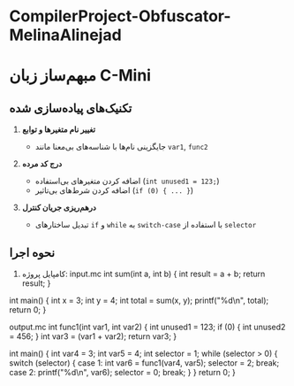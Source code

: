 # CompilerProject-Obfuscator-MelinaAlinejad
# مبهم‌ساز زبان C-Mini

## تکنیک‌های پیاده‌سازی شده
1. **تغییر نام متغیرها و توابع**  
   - جایگزینی نام‌ها با شناسه‌های بی‌معنا مانند `var1`, `func2`

2. **درج کد مرده**  
   - اضافه کردن متغیرهای بی‌استفاده (`int unused1 = 123;`)
   - اضافه کردن شرط‌های بی‌تاثیر (`if (0) { ... }`)

3. **درهم‌ریزی جریان کنترل**  
   - تبدیل ساختارهای `if` و `while` به `switch-case` با استفاده از `selector`

## نحوه اجرا
1. کامپایل پروژه:
input.mc
   int sum(int a, int b) {
    int result = a + b;
    return result;
}

int main() {
    int x = 3;
    int y = 4;
    int total = sum(x, y);
    printf("%d\n", total);
    return 0;
}

output.mc
int func1(int var1, int var2) {
    int unused1 = 123;
    if (0) { int unused2 = 456; }
    int var3 = (var1 + var2);
    return var3;
}

int main() {
    int var4 = 3;
    int var5 = 4;
    int selector = 1;
    while (selector > 0) {
        switch (selector) {
            case 1: 
                int var6 = func1(var4, var5);
                selector = 2;
                break;
            case 2: 
                printf("%d\n", var6);
                selector = 0;
                break;
        }
    }
    return 0;
}
